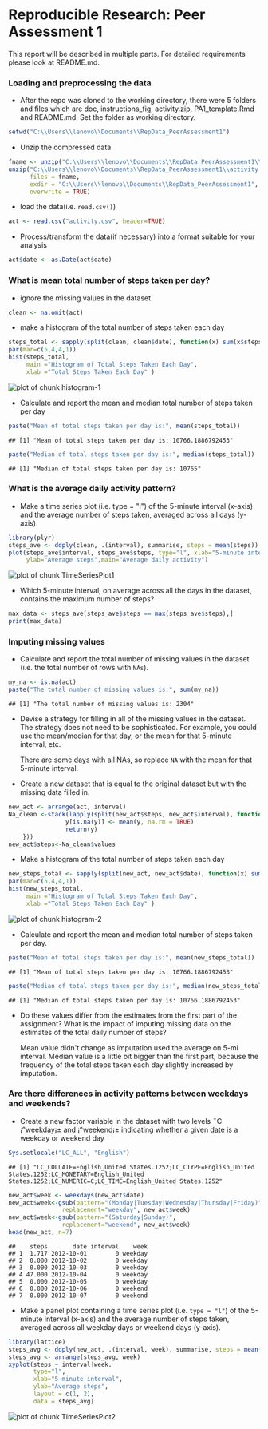 
Reproducible Research: Peer Assessment 1
===

This report will be described in multiple parts. For detailed requirements please look at README.md.

### Loading and preprocessing the data
- After the repo was cloned to the working directory, there were 5 folders and files which are doc, instructions_fig, activity.zip, PA1_template.Rmd and README.md. Set the folder as working directory. 

```r
setwd("C:\\Users\\lenovo\\Documents\\RepData_PeerAssessment1")
```

- Unzip the compressed data

```r
fname <- unzip("C:\\Users\\lenovo\\Documents\\RepData_PeerAssessment1\\activity.zip", list = TRUE)$Name[1]
unzip("C:\\Users\\lenovo\\Documents\\RepData_PeerAssessment1\\activity.zip",
      files = fname, 
      exdir = "C:\\Users\\lenovo\\Documents\\RepData_PeerAssessment1",
      overwrite = TRUE)
```

- load the data(i.e. `read.csv()`)

```r
act <- read.csv("activity.csv", header=TRUE)
```

- Process/transform the data(if necessary) into a format suitable for your analysis

```r
act$date <- as.Date(act$date)
```

### What is mean total number of steps taken per day?
- ignore the missing values in the dataset

```r
clean <- na.omit(act)
```

- make a histogram of the total number of steps taken each day

```r
steps_total <- sapply(split(clean, clean$date), function(x) sum(x$steps))
par(mar=c(5,4,4,1))
hist(steps_total, 
     main ="Histogram of Total Steps Taken Each Day",
     xlab ="Total Steps Taken Each Day" )
```

![plot of chunk histogram-1](figure/histogram-1.png) 

- Calculate and report the mean and median total number of steps taken per day

```r
paste("Mean of total steps taken per day is:", mean(steps_total))
```

```
## [1] "Mean of total steps taken per day is: 10766.1886792453"
```

```r
paste("Median of total steps taken per day is:", median(steps_total))
```

```
## [1] "Median of total steps taken per day is: 10765"
```

### What is the average daily activity pattern?
- Make a time series plot (i.e. type = "l") of the 5-minute interval (x-axis) and the average number of steps taken, averaged across all days (y-axis).

```r
library(plyr)
steps_ave <- ddply(clean, .(interval), summarise, steps = mean(steps))
plot(steps_ave$interval, steps_ave$steps, type="l", xlab="5-minute interval",  
     ylab="Average steps",main="Average daily activity")
```

![plot of chunk TimeSeriesPlot1](figure/TimeSeriesPlot1.png) 

- Which 5-minute interval, on average across all the days in the dataset, contains the maximum number of steps?

```r
max_data <- steps_ave[steps_ave$steps == max(steps_ave$steps),]
print(max_data)
```

### Imputing missing values
- Calculate and report the total number of missing values in the dataset (i.e. the total number of rows with `NAs`).

```r
my_na <- is.na(act)
paste("The total number of missing values is:", sum(my_na))
```

```
## [1] "The total number of missing values is: 2304"
```

- Devise a strategy for filling in all of the missing values in the dataset. The strategy does not need to be sophisticated. For example, you could use the mean/median for that day, or the mean for that 5-minute interval, etc.

    There are some days with all NAs, so replace `NA` with the mean for that 5-minute interval.

- Create a new dataset that is equal to the original dataset but with the missing data filled in.

```r
new_act <- arrange(act, interval)
Na_clean <-stack(lapply(split(new_act$steps, new_act$interval), function(y) {
                y[is.na(y)] <- mean(y, na.rm = TRUE)
                return(y)
    }))
new_act$steps<-Na_clean$values
```

- Make a histogram of the total number of steps taken each day 

```r
new_steps_total <- sapply(split(new_act, new_act$date), function(x) sum(x$steps))
par(mar=c(5,4,4,1))
hist(new_steps_total, 
     main ="Histogram of Total Steps Taken Each Day",
     xlab ="Total Steps Taken Each Day" )
```

![plot of chunk histogram-2](figure/histogram-2.png) 

- Calculate and report the mean and median total number of steps taken per day. 

```r
paste("Mean of total steps taken per day is:", mean(new_steps_total))
```

```
## [1] "Mean of total steps taken per day is: 10766.1886792453"
```

```r
paste("Median of total steps taken per day is:", median(new_steps_total))
```

```
## [1] "Median of total steps taken per day is: 10766.1886792453"
```

- Do these values differ from the estimates from the first part of the assignment? What is the impact of imputing missing data on the estimates of the total daily number of steps?

    Mean value didn't change as imputation used the average on 5-mi interval.
    Median value is a little bit bigger than the first part, because the frequency of the total steps taken each day slightly increased by imputation.

### Are there differences in activity patterns between weekdays and weekends?
- Create a new factor variable in the dataset with two levels ¨C ¡°weekday¡± and ¡°weekend¡± indicating whether a given date is a weekday or weekend day

```r
Sys.setlocale("LC_ALL", "English")
```

```
## [1] "LC_COLLATE=English_United States.1252;LC_CTYPE=English_United States.1252;LC_MONETARY=English_United States.1252;LC_NUMERIC=C;LC_TIME=English_United States.1252"
```

```r
new_act$week <- weekdays(new_act$date)
new_act$week<-gsub(pattern="(Monday|Tuesday|Wednesday|Thursday|Friday)",
               replacement="weekday", new_act$week)
new_act$week<-gsub(pattern="(Saturday|Sunday)",
               replacement="weekend", new_act$week)
head(new_act, n=7)
```

```
##    steps       date interval    week
## 1  1.717 2012-10-01        0 weekday
## 2  0.000 2012-10-02        0 weekday
## 3  0.000 2012-10-03        0 weekday
## 4 47.000 2012-10-04        0 weekday
## 5  0.000 2012-10-05        0 weekday
## 6  0.000 2012-10-06        0 weekend
## 7  0.000 2012-10-07        0 weekend
```

- Make a panel plot containing a time series plot (i.e. `type = "l"`) of the 5-minute interval (x-axis) and the average number of steps taken, averaged across all weekday days or weekend days (y-axis). 

```r
library(lattice)
steps_avg <- ddply(new_act, .(interval, week), summarise, steps = mean(steps))
steps_avg <- arrange(steps_avg, week)
xyplot(steps ~ interval|week, 
       type="l", 
       xlab="5-minute interval", 
       ylab="Average steps",
       layout = c(1, 2),
       data = steps_avg)
```

![plot of chunk TimeSeriesPlot2](figure/TimeSeriesPlot2.png) 
